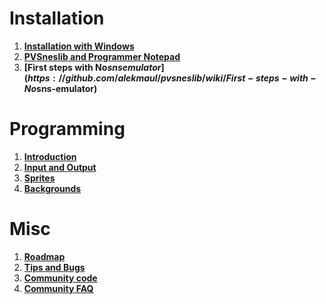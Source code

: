 # Installation #

  1. **[Installation with Windows](https://github.com/alekmaul/pvsneslib/wiki/Installation-with-Windows)**
  1. **[PVSneslib and Programmer Notepad](https://github.com/alekmaul/pvsneslib/wiki/PVSneslib-and-Programmer-Notepad)**
  1. **[First steps with No$sns emulator](https://github.com/alekmaul/pvsneslib/wiki/First-steps-with-No$sns-emulator)**

# Programming #
  1. **[Introduction](https://github.com/alekmaul/pvsneslib/wiki/Introduction)**
  1. **[Input and Output](https://github.com/alekmaul/pvsneslib/wiki/Input-and-Output)**
  1. **[Sprites](https://github.com/alekmaul/pvsneslib/wiki/Sprites)**
  1. **[Backgrounds](https://github.com/alekmaul/pvsneslib/wiki/Backgrounds)**

# Misc #
  1. **[Roadmap](https://github.com/alekmaul/pvsneslib/wiki/Roadmap)**
  1. **[Tips and Bugs](https://github.com/alekmaul/pvsneslib/wiki/Tips-and-Bugs)**
  1. **[Community code](https://github.com/alekmaul/pvsneslib/wiki/Community-code)**
  1. **[Community FAQ](https://github.com/alekmaul/pvsneslib/wiki/Community-FAQ)**
